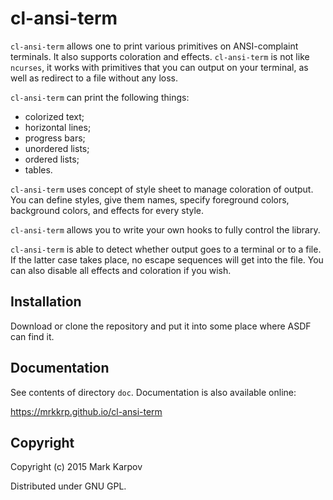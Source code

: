 # cl-ansi-term

`cl-ansi-term` allows one to print various primitives on ANSI-complaint
terminals. It also supports coloration and effects. `cl-ansi-term` is not
like `ncurses`, it works with primitives that you can output on your
terminal, as well as redirect to a file without any loss.

`cl-ansi-term` can print the following things:

* colorized text;
* horizontal lines;
* progress bars;
* unordered lists;
* ordered lists;
* tables.

`cl-ansi-term` uses concept of style sheet to manage coloration of
output. You can define styles, give them names, specify foreground colors,
background colors, and effects for every style.

`cl-ansi-term` allows you to write your own hooks to fully control the
library.

`cl-ansi-term` is able to detect whether output goes to a terminal or to a
file. If the latter case takes place, no escape sequences will get into the
file. You can also disable all effects and coloration if you wish.

## Installation

Download or clone the repository and put it into some place where ASDF can
find it.

## Documentation

See contents of directory `doc`. Documentation is also available online:

https://mrkkrp.github.io/cl-ansi-term

## Copyright

Copyright (c) 2015 Mark Karpov

Distributed under GNU GPL.
